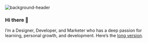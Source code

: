 ![background-header](https://user-images.githubusercontent.com/3117665/117454212-e370ec00-af13-11eb-9dbd-14f05fd3e4ff.png)

### Hi there 👋

I’m a Designer, Developer, and Marketer who has a deep passion for learning, personal growth, and development. Here’s the [long version](https://lukasmurdock.com/about#about-me).

<!--
**LukasMurdock/LukasMurdock** is a ✨ _special_ ✨ repository because its `README.md` (this file) appears on your GitHub profile.

Here are some ideas to get you started:

- 🔭 I’m currently working on ...
- 🌱 I’m currently learning ...
- 👯 I’m looking to collaborate on ...
- 🤔 I’m looking for help with ...
- 💬 Ask me about ...
- 📫 How to reach me: ...
- 😄 Pronouns: ...
- ⚡ Fun fact: ...
-->
